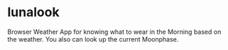 # lunalook
Browser Weather App for knowing what to wear in the Morning based on the weather. You also can look up the current Moonphase.
